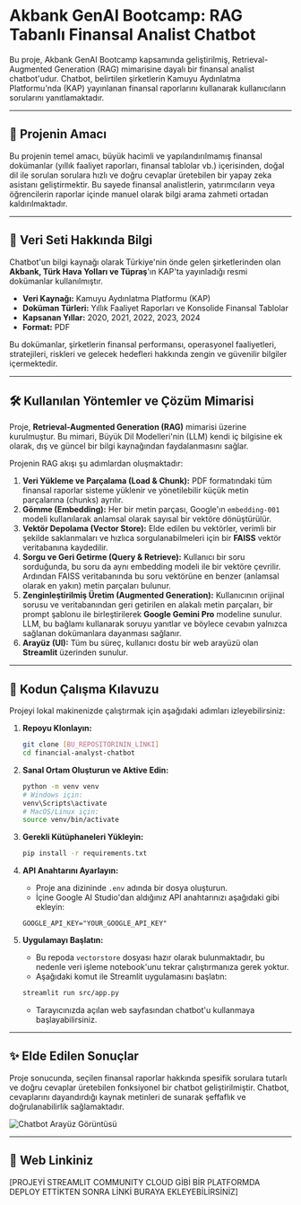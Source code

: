 # Akbank GenAI Bootcamp: RAG Tabanlı Finansal Analist Chatbot

Bu proje, Akbank GenAI Bootcamp kapsamında geliştirilmiş, Retrieval-Augmented Generation (RAG) mimarisine dayalı bir finansal analist chatbot'udur. Chatbot, belirtilen şirketlerin Kamuyu Aydınlatma Platformu'nda (KAP) yayınlanan finansal raporlarını kullanarak kullanıcıların sorularını yanıtlamaktadır.

---

## 📖 Projenin Amacı

Bu projenin temel amacı, büyük hacimli ve yapılandırılmamış finansal dokümanlar (yıllık faaliyet raporları, finansal tablolar vb.) içerisinden, doğal dil ile sorulan sorulara hızlı ve doğru cevaplar üretebilen bir yapay zeka asistanı geliştirmektir. Bu sayede finansal analistlerin, yatırımcıların veya öğrencilerin raporlar içinde manuel olarak bilgi arama zahmeti ortadan kaldırılmaktadır.

---

## 📂 Veri Seti Hakkında Bilgi

Chatbot'un bilgi kaynağı olarak Türkiye'nin önde gelen şirketlerinden olan **Akbank, Türk Hava Yolları ve Tüpraş**'ın KAP'ta yayınladığı resmi dokümanlar kullanılmıştır.

*   **Veri Kaynağı:** Kamuyu Aydınlatma Platformu (KAP)
*   **Doküman Türleri:** Yıllık Faaliyet Raporları ve Konsolide Finansal Tablolar
*   **Kapsanan Yıllar:** 2020, 2021, 2022, 2023, 2024
*   **Format:** PDF

Bu dokümanlar, şirketlerin finansal performansı, operasyonel faaliyetleri, stratejileri, riskleri ve gelecek hedefleri hakkında zengin ve güvenilir bilgiler içermektedir.

---

## 🛠️ Kullanılan Yöntemler ve Çözüm Mimarisi

Proje, **Retrieval-Augmented Generation (RAG)** mimarisi üzerine kurulmuştur. Bu mimari, Büyük Dil Modelleri'nin (LLM) kendi iç bilgisine ek olarak, dış ve güncel bir bilgi kaynağından faydalanmasını sağlar.

Projenin RAG akışı şu adımlardan oluşmaktadır:

1.  **Veri Yükleme ve Parçalama (Load & Chunk):** PDF formatındaki tüm finansal raporlar sisteme yüklenir ve yönetilebilir küçük metin parçalarına (chunks) ayrılır.
2.  **Gömme (Embedding):** Her bir metin parçası, Google'ın `embedding-001` modeli kullanılarak anlamsal olarak sayısal bir vektöre dönüştürülür.
3.  **Vektör Depolama (Vector Store):** Elde edilen bu vektörler, verimli bir şekilde saklanmaları ve hızlıca sorgulanabilmeleri için bir **FAISS** vektör veritabanına kaydedilir.
4.  **Sorgu ve Geri Getirme (Query & Retrieve):** Kullanıcı bir soru sorduğunda, bu soru da aynı embedding modeli ile bir vektöre çevrilir. Ardından FAISS veritabanında bu soru vektörüne en benzer (anlamsal olarak en yakın) metin parçaları bulunur.
5.  **Zenginleştirilmiş Üretim (Augmented Generation):** Kullanıcının orijinal sorusu ve veritabanından geri getirilen en alakalı metin parçaları, bir prompt şablonu ile birleştirilerek **Google Gemini Pro** modeline sunulur. LLM, bu bağlamı kullanarak soruyu yanıtlar ve böylece cevabın yalnızca sağlanan dokümanlara dayanması sağlanır.
6.  **Arayüz (UI):** Tüm bu süreç, kullanıcı dostu bir web arayüzü olan **Streamlit** üzerinden sunulur.

---

## 🚀 Kodun Çalışma Kılavuzu

Projeyi lokal makinenizde çalıştırmak için aşağıdaki adımları izleyebilirsiniz:

1.  **Repoyu Klonlayın:**
    ```bash
    git clone [BU_REPOSITORININ_LINKI]
    cd financial-analyst-chatbot
    ```

2.  **Sanal Ortam Oluşturun ve Aktive Edin:**
    ```bash
    python -m venv venv
    # Windows için:
    venv\Scripts\activate
    # MacOS/Linux için:
    source venv/bin/activate
    ```

3.  **Gerekli Kütüphaneleri Yükleyin:**
    ```bash
    pip install -r requirements.txt
    ```

4.  **API Anahtarını Ayarlayın:**
    *   Proje ana dizininde `.env` adında bir dosya oluşturun.
    *   İçine Google AI Studio'dan aldığınız API anahtarınızı aşağıdaki gibi ekleyin:
      ```
      GOOGLE_API_KEY="YOUR_GOOGLE_API_KEY"
      ```

5.  **Uygulamayı Başlatın:**
    *   Bu repoda `vectorstore` dosyası hazır olarak bulunmaktadır, bu nedenle veri işleme notebook'unu tekrar çalıştırmanıza gerek yoktur.
    *   Aşağıdaki komut ile Streamlit uygulamasını başlatın:
      ```bash
      streamlit run src/app.py
      ```
    *   Tarayıcınızda açılan web sayfasından chatbot'u kullanmaya başlayabilirsiniz.

---

## ✨ Elde Edilen Sonuçlar

Proje sonucunda, seçilen finansal raporlar hakkında spesifik sorulara tutarlı ve doğru cevaplar üretebilen fonksiyonel bir chatbot geliştirilmiştir. Chatbot, cevaplarını dayandırdığı kaynak metinleri de sunarak şeffaflık ve doğrulanabilirlik sağlamaktadır.

![Chatbot Arayüz Görüntüsü]([İSTEĞE_BAĞLI_BURAYA_CHATBOT_EKRAN_GÖRÜNTÜSÜ_KOYABİLİRSİNİZ])

---

## 🔗 Web Linkiniz

[PROJEYİ STREAMLIT COMMUNITY CLOUD GİBİ BİR PLATFORMDA DEPLOY ETTİKTEN SONRA LİNKİ BURAYA EKLEYEBİLİRSİNİZ]